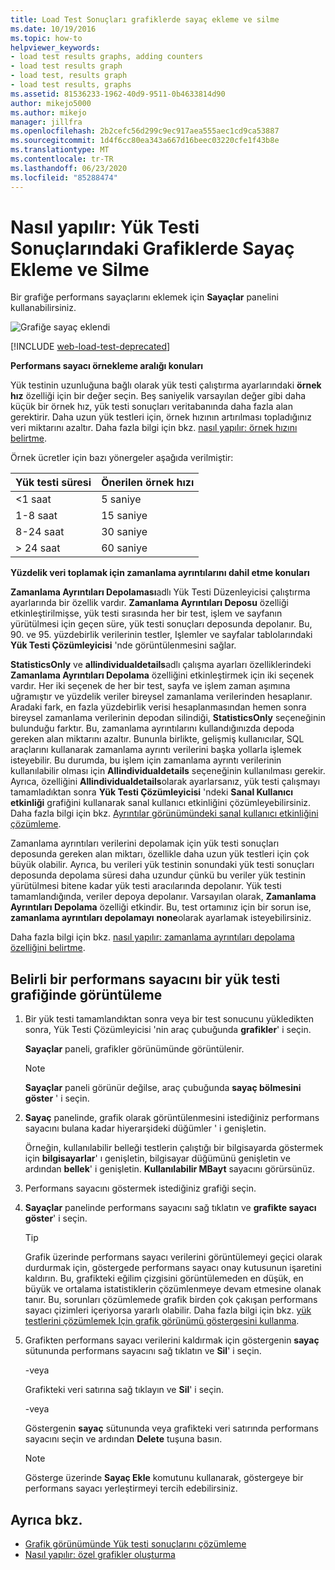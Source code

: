 ```yaml
---
title: Load Test Sonuçları grafiklerde sayaç ekleme ve silme
ms.date: 10/19/2016
ms.topic: how-to
helpviewer_keywords:
- load test results graphs, adding counters
- load test results graph
- load test, results graph
- load test results, graphs
ms.assetid: 81536233-1962-40d9-9511-0b4633814d90
author: mikejo5000
ms.author: mikejo
manager: jillfra
ms.openlocfilehash: 2b2cefc56d299c9ec917aea555aec1cd9ca53887
ms.sourcegitcommit: 1d4f6cc80ea343a667d16beec03220cfe1f43b8e
ms.translationtype: MT
ms.contentlocale: tr-TR
ms.lasthandoff: 06/23/2020
ms.locfileid: "85288474"
---
```

# <a name="how-to-add-and-delete-counters-on-graphs-in-load-test-results"></a>Nasıl yapılır: Yük Testi Sonuçlarındaki Grafiklerde Sayaç Ekleme ve Silme

Bir grafiğe performans sayaçlarını eklemek için **Sayaçlar** panelini kullanabilirsiniz.

![Grafiğe sayaç eklendi](../test/media/ltest_selectcounter.png)

[!INCLUDE [web-load-test-deprecated](includes/web-load-test-deprecated.md)]

**Performans sayacı örnekleme aralığı konuları**

Yük testinin uzunluğuna bağlı olarak yük testi çalıştırma ayarlarındaki **örnek hız** özelliği için bir değer seçin. Beş saniyelik varsayılan değer gibi daha küçük bir örnek hız, yük testi sonuçları veritabanında daha fazla alan gerektirir. Daha uzun yük testleri için, örnek hızının artırılması topladığınız veri miktarını azaltır. Daha fazla bilgi için bkz. [nasıl yapılır: örnek hızını belirtme](../test/how-to-specify-the-sample-rate-for-a-load-test.md).

Örnek ücretler için bazı yönergeler aşağıda verilmiştir:

|Yük testi süresi|Önerilen örnek hızı|
|-|-----------------------------|
|\<1 saat|5 saniye|
|1-8 saat|15 saniye|
|8-24 saat|30 saniye|
|> 24 saat|60 saniye|

**Yüzdelik veri toplamak için zamanlama ayrıntılarını dahil etme konuları**

**Zamanlama Ayrıntıları Depolaması**adlı Yük Testi Düzenleyicisi çalıştırma ayarlarında bir özellik vardır. **Zamanlama Ayrıntıları Deposu** özelliği etkinleştirilmişse, yük testi sırasında her bir test, işlem ve sayfanın yürütülmesi için geçen süre, yük testi sonuçları deposunda depolanır. Bu, 90. ve 95. yüzdebirlik verilerinin testler, Işlemler ve sayfalar tablolarındaki **Yük Testi Çözümleyicisi** 'nde görüntülenmesini sağlar.

**StatisticsOnly** ve **allindividualdetails**adlı çalışma ayarları özelliklerindeki **Zamanlama Ayrıntıları Depolama** özelliğini etkinleştirmek için iki seçenek vardır. Her iki seçenek de her bir test, sayfa ve işlem zaman aşımına uğramıştır ve yüzdelik veriler bireysel zamanlama verilerinden hesaplanır. Aradaki fark, en fazla yüzdebirlik verisi hesaplanmasından hemen sonra bireysel zamanlama verilerinin depodan silindiği, **StatisticsOnly** seçeneğinin bulunduğu farktır. Bu, zamanlama ayrıntılarını kullandığınızda depoda gereken alan miktarını azaltır. Bununla birlikte, gelişmiş kullanıcılar, SQL araçlarını kullanarak zamanlama ayrıntı verilerini başka yollarla işlemek isteyebilir. Bu durumda, bu işlem için zamanlama ayrıntı verilerinin kullanılabilir olması için **Allindividualdetails** seçeneğinin kullanılması gerekir. Ayrıca, özelliğini **Allindividualdetails**olarak ayarlarsanız, yük testi çalışmayı tamamladıktan sonra **Yük Testi Çözümleyicisi** 'ndeki **Sanal Kullanıcı etkinliği** grafiğini kullanarak sanal kullanıcı etkinliğini çözümleyebilirsiniz. Daha fazla bilgi için bkz. [Ayrıntılar görünümündeki sanal kullanıcı etkinliğini çözümleme](../test/analyze-load-test-virtual-user-activity-in-the-details-view.md).

Zamanlama ayrıntıları verilerini depolamak için yük testi sonuçları deposunda gereken alan miktarı, özellikle daha uzun yük testleri için çok büyük olabilir. Ayrıca, bu verileri yük testinin sonundaki yük testi sonuçları deposunda depolama süresi daha uzundur çünkü bu veriler yük testinin yürütülmesi bitene kadar yük testi aracılarında depolanır. Yük testi tamamlandığında, veriler depoya depolanır. Varsayılan olarak, **Zamanlama Ayrıntıları Depolama** özelliği etkindir. Bu, test ortamınız için bir sorun ise, **zamanlama ayrıntıları depolamayı** **none**olarak ayarlamak isteyebilirsiniz.

Daha fazla bilgi için bkz. [nasıl yapılır: zamanlama ayrıntıları depolama özelliğini belirtme](../test/how-to-specify-the-timing-details-storage-property-for-a-load-test.md).

## <a name="to-display-a-particular-performance-counter-on-a-load-test-graph"></a>Belirli bir performans sayacını bir yük testi grafiğinde görüntüleme

1. Bir yük testi tamamlandıktan sonra veya bir test sonucunu yükledikten sonra, Yük Testi Çözümleyicisi 'nin araç çubuğunda **grafikler**' i seçin.

     **Sayaçlar** paneli, grafikler görünümünde görüntülenir.

    > [!NOTE]
    > **Sayaçlar** paneli görünür değilse, araç çubuğunda **sayaç bölmesini göster** ' i seçin.

2. **Sayaç** panelinde, grafik olarak görüntülenmesini istediğiniz performans sayacını bulana kadar hiyerarşideki düğümler ' i genişletin.

     Örneğin, kullanılabilir belleği testlerin çalıştığı bir bilgisayarda göstermek için **bilgisayarlar**' ı genişletin, bilgisayar düğümünü genişletin ve ardından **bellek**' i genişletin. **Kullanılabilir MBayt** sayacını görürsünüz.

3. Performans sayacını göstermek istediğiniz grafiği seçin.

4. **Sayaçlar** panelinde performans sayacını sağ tıklatın ve **grafikte sayacı göster**' i seçin.

    > [!TIP]
    > Grafik üzerinde performans sayacı verilerini görüntülemeyi geçici olarak durdurmak için, göstergede performans sayacı onay kutusunun işaretini kaldırın. Bu, grafikteki eğilim çizgisini görüntülemeden en düşük, en büyük ve ortalama istatistiklerin çözümlenmeye devam etmesine olanak tanır. Bu, sorunları çözümlemede grafik birden çok çakışan performans sayacı çizimleri içeriyorsa yararlı olabilir. Daha fazla bilgi için bkz. [yük testlerini çözümlemek Için grafik görünümü göstergesini kullanma](../test/use-the-graphs-view-legend-to-analyze-load-tests.md).

5. Grafikten performans sayacı verilerini kaldırmak için göstergenin **sayaç** sütununda performans sayacını sağ tıklatın ve **Sil**' i seçin.

     \-veya

     Grafikteki veri satırına sağ tıklayın ve **Sil**' i seçin.

     \-veya

     Göstergenin **sayaç** sütununda veya grafikteki veri satırında performans sayacını seçin ve ardından **Delete** tuşuna basın.

    > [!NOTE]
    > Gösterge üzerinde **Sayaç Ekle** komutunu kullanarak, göstergeye bir performans sayacı yerleştirmeyi tercih edebilirsiniz.

## <a name="see-also"></a>Ayrıca bkz.

- [Grafik görünümünde Yük testi sonuçlarını çözümleme](../test/analyze-load-test-results-in-the-graphs-view.md)
- [Nasıl yapılır: özel grafikler oluşturma](../test/how-to-create-custom-graphs-in-load-test-results.md)

